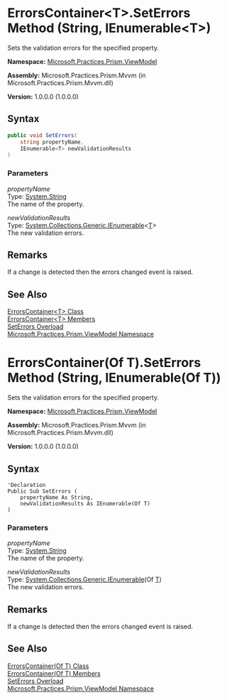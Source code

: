 ﻿---
TOCTitle: 'SetErrors Method (String, IEnumerable(T))'
Title: 'ErrorsContainer(T).SetErrors Method (String, IEnumerable(T)) (Microsoft.Practices.Prism.ViewModel)'
ms:assetid: 'M:Microsoft.Practices.Prism.ViewModel.ErrorsContainer\`1.SetErrors(System.String,System.Collections.Generic.IEnumerable{\`0})'
ms:mtpsurl: 'errorscontainer-t-seterrors-method-string-ienumerable-t-mspp-viewmodel.md'
---

# ErrorsContainer&lt;T&gt;.SetErrors Method (String, IEnumerable&lt;T&gt;)

Sets the validation errors for the specified property.

**Namespace:** [Microsoft.Practices.Prism.ViewModel](/patterns-practices/reference/mspp-viewmodel-namespace)

**Assembly:** Microsoft.Practices.Prism.Mvvm (in Microsoft.Practices.Prism.Mvvm.dll)

**Version:** 1.0.0.0 (1.0.0.0)

## Syntax

```C#
public void SetErrors(
	string propertyName,
	IEnumerable<T> newValidationResults
)
```

### Parameters

*propertyName*  
Type: [System.String](http://msdn.microsoft.com/en-us/library/s1wwdcbf)  
The name of the property.

*newValidationResults*  
Type: [System.Collections.Generic.IEnumerable](http://msdn.microsoft.com/en-us/library/9eekhta0)&lt;[T](/patterns-practices/reference/errorscontainer-t-class-mspp-viewmodel)&gt;  
The new validation errors.

## Remarks

If a change is detected then the errors changed event is raised.

## See Also

[ErrorsContainer&lt;T&gt; Class](/patterns-practices/reference/errorscontainer-t-class-mspp-viewmodel)<br/>
[ErrorsContainer&lt;T&gt; Members](/patterns-practices/reference/errorscontainer-t-members-mspp-viewmodel)<br/>
[SetErrors Overload](/patterns-practices/reference/errorscontainer-t-seterrors-method-mspp-viewmodel)<br/>
[Microsoft.Practices.Prism.ViewModel Namespace](/patterns-practices/reference/mspp-viewmodel-namespace)<br/>

# ErrorsContainer(Of T).SetErrors Method (String, IEnumerable(Of T))

Sets the validation errors for the specified property.

**Namespace:** [Microsoft.Practices.Prism.ViewModel](/patterns-practices/reference/mspp-viewmodel-namespace)

**Assembly:** Microsoft.Practices.Prism.Mvvm (in Microsoft.Practices.Prism.Mvvm.dll)

**Version:** 1.0.0.0 (1.0.0.0)

## Syntax

```VB
'Declaration
Public Sub SetErrors ( 
	propertyName As String,
	newValidationResults As IEnumerable(Of T)
)
``` 

### Parameters

*propertyName*  
Type: [System.String](http://msdn.microsoft.com/en-us/library/s1wwdcbf)  
The name of the property.

*newValidationResults*  
Type: [System.Collections.Generic.IEnumerable](http://msdn.microsoft.com/en-us/library/9eekhta0)(Of [T](/patterns-practices/reference/errorscontainer-t-class-mspp-viewmodel))  
The new validation errors.

## Remarks
If a change is detected then the errors changed event is raised.

## See Also

[ErrorsContainer(Of T) Class](/patterns-practices/reference/errorscontainer-t-class-mspp-viewmodel)<br/>
[ErrorsContainer(Of T) Members](/patterns-practices/reference/errorscontainer-t-members-mspp-viewmodel)<br/>
[SetErrors Overload](/patterns-practices/reference/errorscontainer-t-seterrors-method-mspp-viewmodel)<br/>
[Microsoft.Practices.Prism.ViewModel Namespace](/patterns-practices/reference/mspp-viewmodel-namespace)<br/>